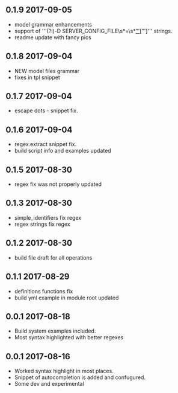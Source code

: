 ## 0.1.9 2017-09-05
- model grammar enhancements
- support of '''(?i)-D SERVER_CONFIG_FILE\s*=\s*[\"\'](.*?)[\"\']''' strings.
- readme update with fancy pics

## 0.1.8 2017-09-04
- NEW model files grammar
- fixes in tpl snippet

## 0.1.7 2017-09-04
- escape dots -  snippet fix.

## 0.1.6 2017-09-04
- regex.extract snippet fix.
- build script info and examples updated

## 0.1.5 2017-08-30
- regex fix was not properly updated

## 0.1.3 2017-08-30
- simple_identifiers fix regex
- regex strings fix regex

## 0.1.2 2017-08-30
- build file draft for all operations

## 0.1.1 2017-08-29
- definitions functions fix
- build yml example in module root updated

## 0.0.1 2017-08-18
- Build system examples included.
- Most syntax highlighted with better regexes

## 0.0.1 2017-08-16
- Worked syntax highlight in most places.
- Snippet of autocompletion is added and confugured.
- Some dev and experimental

